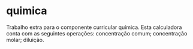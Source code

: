 # quimica
Trabalho extra para o componente curricular química. Esta calculadora conta com as seguintes operações: concentração comum; concentração molar; diluição.

